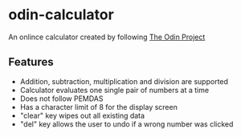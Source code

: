 # odin-calculator
An onlince calculator created by following [The Odin Project](#https://www.theodinproject.com/lessons/foundations-calculator)


## Features
* Addition, subtraction, multiplication and division are supported
* Calculator evaluates one single pair of numbers at a time
 * Does not follow PEMDAS
* Has a character limit of 8 for the display screen
* "clear" key wipes out all existing data
* "del" key allows the user to undo if a wrong number was clicked